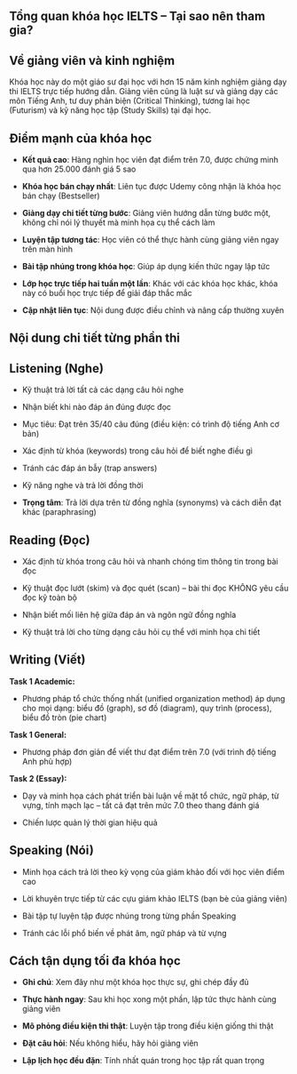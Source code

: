 ## Tổng quan khóa học IELTS – Tại sao nên tham gia?

## Về giảng viên và kinh nghiệm

Khóa học này do một giáo sư đại học với hơn 15 năm kinh nghiệm giảng dạy thi IELTS trực tiếp hướng dẫn. Giảng viên cũng là luật sư và giảng dạy các môn Tiếng Anh, tư duy phản biện (Critical Thinking), tương lai học (Futurism) và kỹ năng học tập (Study Skills) tại đại học.

## Điểm mạnh của khóa học

- **Kết quả cao**: Hàng nghìn học viên đạt điểm trên 7.0, được chứng minh qua hơn 25.000 đánh giá 5 sao
    
- **Khóa học bán chạy nhất**: Liên tục được Udemy công nhận là khóa học bán chạy (Bestseller)
    
- **Giảng dạy chi tiết từng bước**: Giảng viên hướng dẫn từng bước một, không chỉ nói lý thuyết mà minh họa cụ thể cách làm
    
- **Luyện tập tương tác**: Học viên có thể thực hành cùng giảng viên ngay trên màn hình
    
- **Bài tập nhúng trong khóa học**: Giúp áp dụng kiến thức ngay lập tức
    
- **Lớp học trực tiếp hai tuần một lần**: Khác với các khóa học khác, khóa này có buổi học trực tiếp để giải đáp thắc mắc
    
- **Cập nhật liên tục**: Nội dung được điều chỉnh và nâng cấp thường xuyên
    

## Nội dung chi tiết từng phần thi

## Listening (Nghe)

- Kỹ thuật trả lời tất cả các dạng câu hỏi nghe
    
- Nhận biết khi nào đáp án đúng được đọc
    
- Mục tiêu: Đạt trên 35/40 câu đúng (điều kiện: có trình độ tiếng Anh cơ bản)
    
- Xác định từ khóa (keywords) trong câu hỏi để biết nghe điều gì
    
- Tránh các đáp án bẫy (trap answers)
    
- Kỹ năng nghe và trả lời đồng thời
    
- **Trọng tâm**: Trả lời dựa trên từ đồng nghĩa (synonyms) và cách diễn đạt khác (paraphrasing)
    

## Reading (Đọc)

- Xác định từ khóa trong câu hỏi và nhanh chóng tìm thông tin trong bài đọc
    
- Kỹ thuật đọc lướt (skim) và đọc quét (scan) – bài thi đọc KHÔNG yêu cầu đọc kỹ toàn bộ
    
- Nhận biết mối liên hệ giữa đáp án và ngôn ngữ đồng nghĩa
    
- Kỹ thuật trả lời cho từng dạng câu hỏi cụ thể với minh họa chi tiết
    

## Writing (Viết)

**Task 1 Academic:**

- Phương pháp tổ chức thống nhất (unified organization method) áp dụng cho mọi dạng: biểu đồ (graph), sơ đồ (diagram), quy trình (process), biểu đồ tròn (pie chart)
    

**Task 1 General:**

- Phương pháp đơn giản để viết thư đạt điểm trên 7.0 (với trình độ tiếng Anh phù hợp)
    

**Task 2 (Essay):**

- Dạy và minh họa cách phát triển bài luận về mặt tổ chức, ngữ pháp, từ vựng, tính mạch lạc – tất cả đạt trên mức 7.0 theo thang đánh giá
    
- Chiến lược quản lý thời gian hiệu quả
    

## Speaking (Nói)

- Minh họa cách trả lời theo kỳ vọng của giám khảo đối với học viên điểm cao
    
- Lời khuyên trực tiếp từ các cựu giám khảo IELTS (bạn bè của giảng viên)
    
- Bài tập tự luyện tập được nhúng trong từng phần Speaking
    
- Tránh các lỗi phổ biến về phát âm, ngữ pháp và từ vựng
    

## Cách tận dụng tối đa khóa học

- **Ghi chú**: Xem đây như một khóa học thực sự, ghi chép đầy đủ
    
- **Thực hành ngay**: Sau khi học xong một phần, lập tức thực hành cùng giảng viên
    
- **Mô phỏng điều kiện thi thật**: Luyện tập trong điều kiện giống thi thật
    
- **Đặt câu hỏi**: Nếu không hiểu, hãy hỏi giảng viên
    
- **Lập lịch học đều đặn**: Tính nhất quán trong học tập rất quan trọng